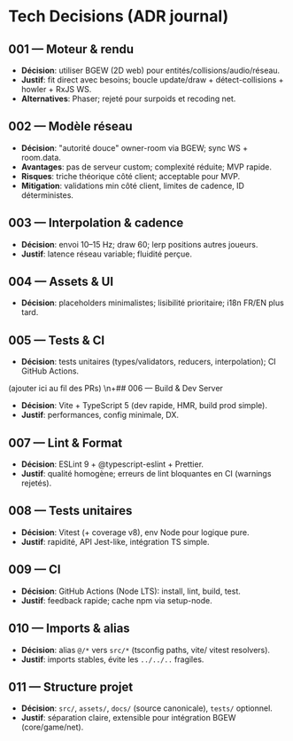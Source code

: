 # Tech Decisions (ADR journal)

## 001 — Moteur & rendu
- **Décision**: utiliser BGEW (2D web) pour entités/collisions/audio/réseau.
- **Justif**: fit direct avec besoins; boucle update/draw + détect-collisions + howler + RxJS WS.
- **Alternatives**: Phaser; rejeté pour surpoids et recoding net.

## 002 — Modèle réseau
- **Décision**: "autorité douce" owner-room via BGEW; sync WS + room.data.
- **Avantages**: pas de serveur custom; complexité réduite; MVP rapide.
- **Risques**: triche théorique côté client; acceptable pour MVP.
- **Mitigation**: validations min côté client, limites de cadence, ID déterministes.

## 003 — Interpolation & cadence
- **Décision**: envoi 10–15 Hz; draw 60; lerp positions autres joueurs.
- **Justif**: latence réseau variable; fluidité perçue.

## 004 — Assets & UI
- **Décision**: placeholders minimalistes; lisibilité prioritaire; i18n FR/EN plus tard.

## 005 — Tests & CI
- **Décision**: tests unitaires (types/validators, reducers, interpolation); CI GitHub Actions.

(ajouter ici au fil des PRs)
\n+## 006 — Build & Dev Server
- **Décision**: Vite + TypeScript 5 (dev rapide, HMR, build prod simple).
- **Justif**: performances, config minimale, DX.

## 007 — Lint & Format
- **Décision**: ESLint 9 + @typescript-eslint + Prettier.
- **Justif**: qualité homogène; erreurs de lint bloquantes en CI (warnings rejetés).

## 008 — Tests unitaires
- **Décision**: Vitest (+ coverage v8), env Node pour logique pure.
- **Justif**: rapidité, API Jest-like, intégration TS simple.

## 009 — CI
- **Décision**: GitHub Actions (Node LTS): install, lint, build, test.
- **Justif**: feedback rapide; cache npm via setup-node.

## 010 — Imports & alias
- **Décision**: alias `@/*` vers `src/*` (tsconfig paths, vite/ vitest resolvers).
- **Justif**: imports stables, évite les `../../..` fragiles.

## 011 — Structure projet
- **Décision**: `src/`, `assets/`, `docs/` (source canonicale), `tests/` optionnel.
- **Justif**: séparation claire, extensible pour intégration BGEW (core/game/net).
